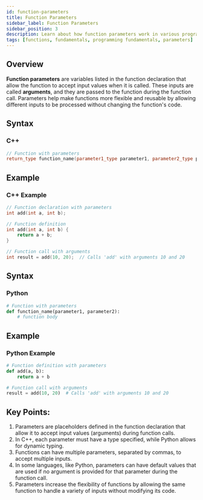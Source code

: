 ```yaml
---
id: function-parameters
title: Function Parameters
sidebar_label: Function Parameters
sidebar_position: 3
description: Learn about how function parameters work in various programming languages.
tags: [functions, fundamentals, programming fundamentals, parameters]
---
```


## Overview
**Function parameters** are variables listed in the function declaration that allow the function to accept input values when it is called. These inputs are called **arguments**, and they are passed to the function during the function call. Parameters help make functions more flexible and reusable by allowing different inputs to be processed without changing the function's code.

## Syntax
### C++
```c++
// Function with parameters
return_type function_name(parameter1_type parameter1, parameter2_type parameter2);
```

## Example
### C++ Example
```c++
// Function declaration with parameters
int add(int a, int b);

// Function definition
int add(int a, int b) {
    return a + b;
}

// Function call with arguments
int result = add(10, 20);  // Calls 'add' with arguments 10 and 20

```



## Syntax
### Python
```py
# Function with parameters
def function_name(parameter1, parameter2):
    # function body

```

## Example
### Python Example
```py
# Function definition with parameters
def add(a, b):
    return a + b

# Function call with arguments
result = add(10, 20)  # Calls 'add' with arguments 10 and 20

```


## Key Points:
1. Parameters are placeholders defined in the function declaration that allow it to accept input values (arguments) during function calls.
2. In C++, each parameter must have a type specified, while Python allows for dynamic typing.
3. Functions can have multiple parameters, separated by commas, to accept multiple inputs.
4. In some languages, like Python, parameters can have default values that are used if no argument is provided for that parameter during the function call.
5. Parameters increase the flexibility of functions by allowing the same function to handle a variety of inputs without modifying its code.


